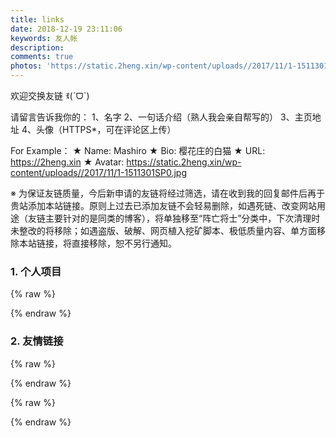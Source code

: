 ```yaml
---
title: links
date: 2018-12-19 23:11:06
keywords: 友人帐
description: 
comments: true
photos: 'https://static.2heng.xin/wp-content/uploads//2017/11/1-1511301SP0.jpg'
---
```

欢迎交换友链 ꉂ(ˊᗜˋ)

请留言告诉我你的：
  1、名字
  2、一句话介绍（熟人我会亲自帮写的）
  3、主页地址
  4、头像（HTTPS*，可在评论区上传）

For Example：
  ★ Name: Mashiro
  ★ Bio: 樱花庄的白猫
  ★ URL: https://2heng.xin
  ★ Avatar: https://static.2heng.xin/wp-content/uploads//2017/11/1-1511301SP0.jpg

※ 为保证友链质量，今后新申请的友链将经过筛选，请在收到我的回复邮件后再于贵站添加本站链接。原则上过去已添加友链不会轻易删除，如遇死链、改变网站用途（友链主要针对的是同类的博客），将单独移至“阵亡将士”分类中，下次清理时未整改的将移除；如遇盗版、破解、网页植入挖矿脚本、极低质量内容、单方面移除本站链接，将直接移除，恕不另行通知。

### 1. 个人项目
{% raw %}<div class="links"><ul class="me link-items fontSmooth"></ul></div>{% endraw %}
### 2. 友情链接
{% raw %}<div class="links"><ul class="friend link-items fontSmooth"></ul></div>{% endraw %}

{% raw %}
<script>
  var links = [
    {
      tpye: 'me',
      url: 'https://shino.cc/fgvf',
      img: 'https://cloud.moezx.cc/Picture/svg/landscape/fields.svg',
      sitename: 'Google',
      linkdes: 'Google 镜像'
    },
    {
      tpye: 'me',
      url: 'https://t.shino.cc',
      img: 'https://cloud.moezx.cc/Picture/svg/landscape/mill.svg',
      sitename: 'Telegram',
      linkdes: 'Telegram 镜像'
    },
    {
      tpye: 'friend',
      url: 'https://www.moezx.cc/',
      img: 'https://cloud.moezx.cc/Picture/svg/landscape2/sea.svg',
      sitename: 'Cloudflare CDN',
      linkdes: 'CNAME免费接入'
    },
    {
      tpye: 'friend',
      url: 'https://www.moezx.cc/',
      img: 'https://cloud.moezx.cc/Picture/svg/landscape/desert.svg',
      sitename: 'Cloudflare CDN',
      linkdes: 'CNAME免费接入'
    }
  ];
  window.onload = function(){
    links.forEach(function(link, i){
      $('.' + link.tpye).append(`<li class="link-item">
        <a class="link-item-inner effect-apollo" href="${link.url}" title="${link.linkdes}" target="_blank" rel="friend">
          <img class="lazyload" onerror="imgError(this,1)" src="${link.img}" >
          <span class="sitename">${link.sitename}</span>
          <div class="linkdes">${link.linkdes}</div>
        </a>
      </li>`)
    })
  }
</script>
{% endraw %}
